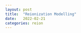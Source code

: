 ```yaml
---
layout: post
title:  "Reionization Modelling"
date:   2022-02-21
categories: reion
---
```


<!---
This post will summarize my initial plans for including reionization modelling with the DREaM galaxy catalog. A lot of the background in this post is from <a href="https://ui.adsabs.harvard.edu/abs/2021arXiv211013160R/abstract"> Robertson 2021 </a>.



## Production of ionizing photons

The production of ionizing photons from galaxies can be expressed as:

$$\dot{n}_{\rm ion} =  f_{\rm esc} \xi_{\rm ion} \rho_{\rm UV} $$

where $$\dot{n}_{\rm ion}$$ is the comoving ionizing emissivity, $$f_{\rm esc}$ is the escape fraction of Lyman continuum (LyC) photons, $$\xi_{\rm ion}$ is the ionizing photon production efficiency, and $$\rho_{\rm UV}$$ is the comoving UV luminosity density.


### UV Luminosities

$$\rho_{\rm UV}$$ can be calculated to from the abundances and luminosities of the galaxies in DREaM, and was already done in the original DREaM paper.


### Intrinsic production rate


$$\xi_{\rm ion}$$ should depend on age, metallicity, SMF and binarity. It can be measured directly from the galaxy SED, as outlined in <a href="https://ui.adsabs.harvard.edu/abs/2020ApJ...892..109N/abstract">Naidu et. al 2020</a>

Usually $$\xi_{\rm ion}$$ is defined in terms of the rate of ionizing photons, $$N(H^0)$$, per unit UV luminosity, measured at 1500 Angstroms. $$\xi_{\rm ion}$$ can be calculated by integrating the flux produced below the Lyman limit to get $$N(H^0)$$, and then normalizing by the SED-flux at 1500 Angstroms:

$$\xi_{\rm ion} = \dfrac{N(H^0)}{L_{1500}} [\\rm s^{-1} erg^{-1} s^{-1} Hz^{-1}]$$




### Lyman continuum escape fraction

The LyC escape fraction, $$f_{\rm esc}$$ is the fraction of photons that escape galaxies to ionize intergalactic hydrogen. This is the least constrained quantity out of $$f_{\rm esc}$$,  $$\xi_{\rm ion}$$ and $$\rho_{\rm UV}$$

<a href="https://ui.adsabs.harvard.edu/abs/2020ApJ...892..109N/abstract">Naidu et. al 2020</a> suggests a model in which $$f_{\rm esc} = a \Sigma^{b}_{\rm SFR}$$ (see their equation 8). For now I will consider this model.

## IGM ionized fraction

Reionization can be expressed as the volume-filling fraction of ionized gas:

$$\dfrac{{\rm d} Q_{\rm HII}}{{\rm d}t} = \dfrac{\dot{n}_{\rm ion}}{\langle n_H \rangle} - \dfrac{Q}{\bar{t}_{\rm rec}} $$


$$\dot{n}_{\rm ion}$$: can be calculated as described above

$$\langle n_H \rangle = X_p \Omega_b \rho_c$$ is the co-moving density of hydrogen, where $$X_p$$ is the primordial mass-fraction of hydrogen. Should just be able to calculate from $$\Lambda$$CDM parameters.

$$t_{\rm rec}$$ is the recombination time of ionized hydrogen in the IGM, and is given by Eq 3 in Naidu et al. 2020. There are some assumptions they make when calculating this paramter.

## Future considerations

I am going to begin by calculating the above values, and making sure they are reasonable. However, I want to consider variations to these models. Here are some notable ones:

1. $$\xi_{\rm ion}$$ should be dependent on the exact SED modelling. For now I will use the SED modelling I had originally used in DREaM, but I need to look more into how much variations on this could influence results.

2. The <a href="https://ui.adsabs.harvard.edu/abs/2020ApJ...892..109N/abstract">Naidu et. al 2020</a> model is not firmly established. I might look at other models (e.g. constant fesc), and calculate how well various surveys can constrain this scenario.

3. The value for $$t_{\rm rec}$$ depends on things like the inhomogenity of the IGM. I will explore some of the assumptions here in more detail.

--->
